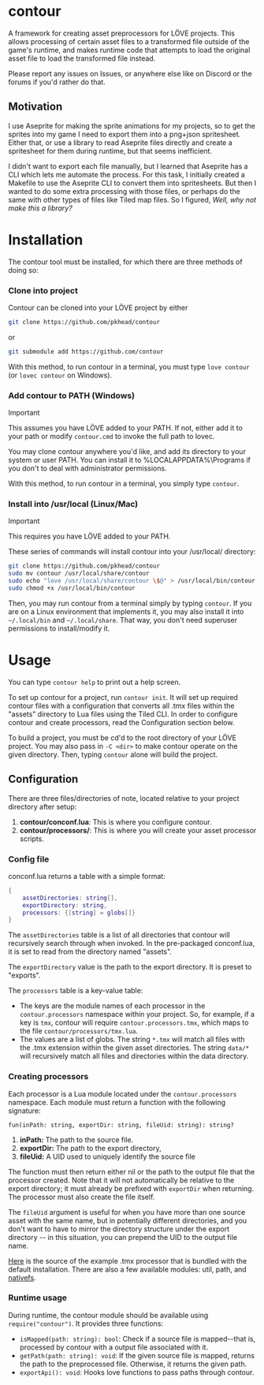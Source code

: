 # contour
A framework for creating asset preprocessors for LÖVE projects. This allows
processing of certain asset files to a transformed file outside of the game's
runtime, and makes runtime code that attempts to load the original asset file
to load the transformed file instead.

Please report any issues on Issues, or anywhere else like on Discord or the
forums if you'd rather do that.

## Motivation
I use Aseprite for making the sprite animations for my projects, so to get the
sprites into my game I need to export them into a png+json spritesheet. Either
that, or use a library to read Aseprite files directly and create a spritesheet
for them during runtime, but that seems inefficient.

I didn't want to export each file manually, but I learned that Aseprite has a
CLI which lets me automate the process. For this task, I initially created a
Makefile to use the Aseprite CLI to convert them into spritesheets. But then I
wanted to do some extra processing with those files, or perhaps do the same with
other types of files like Tiled map files. So I figured, *Well, why not make
this a library?*

# Installation
The contour tool must be installed, for which there are three methods of doing
so:

### Clone into project
Contour can be cloned into your LÖVE project by either
```bash
git clone https://github.com/pkhead/contour
```
or
```bash
git submodule add https://github.com/contour
```
With this method, to run contour in a terminal, you must type `love contour`
(or `lovec contour` on Windows).

### Add contour to PATH (Windows)
> [!IMPORTANT]
> This assumes you have LÖVE added to your PATH. If not, either add it to your
  path or modify `contour.cmd` to invoke the full path to lovec.

You may clone contour anywhere you'd like, and add its directory to your system
or user PATH. You can install it to %LOCALAPPDATA%\Programs if you don't to deal
with administrator permissions.

With this method, to run contour in a terminal, you simply type `contour`.

### Install into /usr/local (Linux/Mac)
> [!IMPORTANT]
> This requires you have LÖVE added to your PATH.

These series of commands will install contour into your /usr/local/ directory:
```sh
git clone https://github.com/pkhead/contour
sudo mv contour /usr/local/share/contour
sudo echo "love /usr/local/share/contour \$@" > /usr/local/bin/contour
sudo chmod +x /usr/local/bin/contour
```
Then, you may run contour from a terminal simply by typing `contour`. If you
are on a Linux environment that implements it, you may also install it into
`~/.local/bin` and `~/.local/share`. That way, you don't need superuser
permissions to install/modify it.

# Usage
You can type `contour help` to print out a help screen.

To set up contour for a project, run `contour init`. It will set up required
contour files with a configuration that converts all .tmx files within the
"assets" directory to Lua files using the Tiled CLI. In order to configure
contour and create processors, read the Configuration section below.

To build a project, you must be cd'd to the root directory of your LÖVE project.
You may also pass in `-C <dir>` to make contour operate on the given directory.
Then, typing `contour` alone will build the project.

## Configuration
There are three files/directories of note, located relative to your project
directory after setup:
1. **contour/conconf.lua**: This is where you configure contour.
2. **contour/processors/**: This is where you will create your asset processor
                            scripts.

### Config file
conconf.lua returns a table with a simple format:
```lua
{
    assetDirectories: string[],
    exportDirectory: string,
    processors: {[string] = globs[]}
}
```
The `assetDirectories` table is a list of all directories that contour will
recursively search through when invoked. In the pre-packaged conconf.lua, it is
set to read from the directory named "assets".

The `exportDirectory` value is the path to the export directory. It is preset to
"exports".

The `processors` table is a key-value table:
- The keys are the module names of each processor in the `contour.processors`
  namespace within your project. So, for example, if a key is `tmx`, contour
  will require `contour.processors.tmx`, which maps to the file
  `contour/processors/tmx.lua`.
- The values are a list of globs. The string `*.tmx` will match all files with
  the .tmx extension within the given asset directories. The string `data/*`
  will recursively match all files and directories within the data directory.

### Creating processors
Each processor is a Lua module located under the `contour.processors` namespace.
Each module must return a function with the following signature:
```
fun(inPath: string, exportDir: string, fileUid: string): string?
```
1. **inPath:** The path to the source file.
2. **exportDir:** The path to the export directory,
3. **fileUid:** A UID used to uniquely identify the source file

The function must then return either nil or the path to the output file that the
processor created. Note that it will not automatically be relative to the export
directory; it must already be prefixed with `exportDir` when returning. The
processor must also create the file itself.

The `fileUid` argument is useful for when you have more than one source asset
with the same name, but in potentially different directories, and you don't want
to have to mirror the directory structure under the export directory -- in this
situation, you can prepend the UID to the output file name.

[Here](tooldata/tmx-processor.lua) is the source of the example .tmx processor
that is bundled with the default installation. There are also a few available
modules: util, path, and [nativefs](https://github.com/EngineerSmith/nativefs).

### Runtime usage
During runtime, the contour module should be available using
`require("contour")`. It provides three functions:

- `isMapped(path: string): bool`: Check if a source file is mapped--that is,
                                  processed by contour with a output file
                                  associated with it.
- `getPath(path: string): void`:  If the given source file is mapped, returns
                                  the path to the preprocessed file. Otherwise,
                                  it returns the given path.
- `exportApi(): void`:            Hooks love functions to pass paths through
                                  contour.